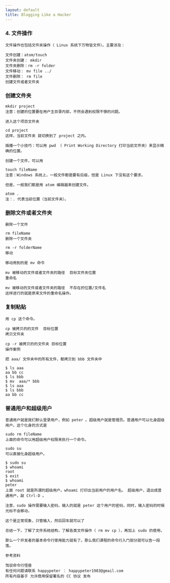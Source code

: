 ```yaml
---
layout: default
title: Blogging Like a Hacker
---
```



###   4. 文件操作

    文件操作也包括文件夹操作（ Linux 系统下万物皆文件）。主要涉及：

    文件创建：atom/touch
    文件夹创建： mkdir
    文件夹删除：rm -r folder
    文件移动： mv file ../
    文件删除： rm file
    创建文件或者文件夹

###  创建文件夹

    mkdir project
    注意：创建的位置要在用户主目录内部，不然会遇到权限不够的问题。

    进入这个项目文件夹

    cd project
    这样，当前文件夹 就切换到了 project 之内。

    插播一个小技巧：可以用 pwd （ Print Working Directory 打印当前文件夹）来显示精确的位置。

    创建一个文件，可以用

    touch fileName
    注意：Windows 系统上，一般文件都是要有后缀，但是 Linux 下没有这个要求。

    但是，一般我们都是用 atom 编辑器来创建文件。

    atom .
    注：. 代表当前位置（当前文件夹）。

###  删除文件或者文件夹

    删除一个文件

    rm fileName
    删除一个文件夹

    rm -r folderName
    移动

    移动用到的是 mv 命令

    mv 被移动的文件或者文件夹的路径  目标文件夹位置
    重命名

    mv 被移动的文件或者文件夹的路径  不存在的位置/文件名
    这样进行的就是原来文件的重命名操作。

###  复制粘贴

    用 cp 这个命令。

    cp 被拷贝的的文件  目标位置
    拷贝文件夹

    cp -r 被拷贝的的文件夹 目标位置
    操作案例

    把 aaa/ 文件夹中的所有文件，都拷贝到 bbb 文件夹中

    $ ls aaa
    aa bb cc
    $ ls bbb
    $ mv  aaa/* bbb
    $ ls aaa
    $ ls bbb
    aa bb cc

###  普通用户和超级用户

    普通用户就是我们默认登录用户，例如 peter 。超级用户就是管理员。普通用户可以化身超级用户。这个化身的方式是

    sudo rm fileName
    上面的命令可以用超级用户权限来执行一个命令。

    sudo su
    可以直接化身超级用户。

    $ sudo su
    $ whoami
    root
    $ exit
    $ whoami
    peter
    上面 root 就是所谓的超级用户。whoami 打印出当前用户的用户名。 超级用户，退出成普通用户，敲 Ctrl-D 。

    注意，sudo 操作需要输入密码，输入的就是 peter 这个用户的密码，同时，输入密码的时候光标不会移动，

    这个是正常现象，只管输入，然后回车就可以了

    总结一下，了解了文件系统结构，了解各类文件操作（ rm mv cp ），再加上 sudo 的使用，

    那么一个开发者的基本命令行使用能力就有了。那么我们课程的命令行入门部分就可以告一段落。

    参考资料

    驾驭命令行怪兽
    有任何问题请联系 happypeter ： happypeter1983@gmail.com
    所有内容基于 允许商用保留署名的 CC 协议 发布
